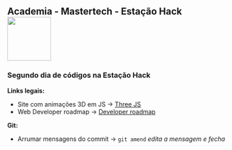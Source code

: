 <nav>
  <h1>Academia - Mastertech - Estação Hack  <img src="https://ftp.mastertech.com.br/Nginx-Fancyindex-Theme/Nginx-Fancyindex-Theme-light/estacao-logo.png"  width="100"  /></h1>
</nav>
  
<h3>Segundo dia de códigos na Estação Hack </h3>

**Links legais:**

- Site com animações 3D em JS -> [Three JS](https://threejs.org/ )
- Web Developer roadmap -> [Developer roadmap](https://github.com/kamranahmedse/developer-roadmap/blob/master/images/frontend.png?fix=531)

**Git:**

- Arrumar mensagens do commit -> `git amend` _edita a mensagem e fecha_
